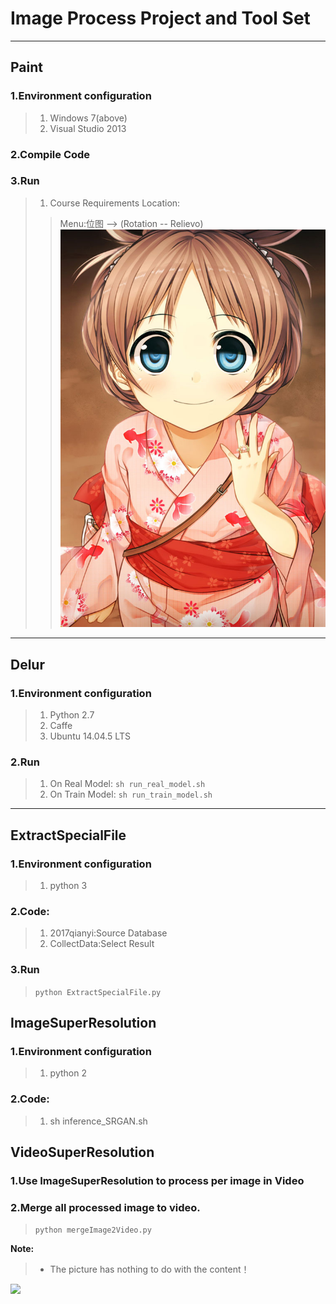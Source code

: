# Image Process Project and Tool Set
---
## Paint
### 1.Environment configuration
> 1. Windows 7(above)
> 2. Visual Studio 2013

### 2.Compile Code

### 3.Run
> 1. Course Requirements Location:
> > Menu:位图 --> (Rotation -- Relievo)
![](https://raw.githubusercontent.com/BasicCoder/DigitImageProcess/master/1-1403012036251U.jpg)

---
## Delur
### 1.Environment configuration
> 1. Python 2.7
> 2. Caffe
> 3. Ubuntu 14.04.5 LTS

### 2.Run
> 1. On Real Model: 
> `sh run_real_model.sh`
> 2. On Train Model: 
> `sh run_train_model.sh`

---
## ExtractSpecialFile
### 1.Environment configuration
> 1. python 3

### 2.Code:
> 1. 2017qianyi:Source Database
> 2. CollectData:Select Result

### 3.Run
> `python ExtractSpecialFile.py`

## ImageSuperResolution
### 1.Environment configuration
> 1. python 2

### 2.Code:
> 1. sh inference_SRGAN.sh

## VideoSuperResolution
### 1.Use ImageSuperResolution to process per image in Video
### 2.Merge all processed image to video.
> `python mergeImage2Video.py`

**Note:**
   > - The picture has nothing to do with the content！

![](https://raw.githubusercontent.com/BasicCoder/DigitImageProcess/master/698363.png)

